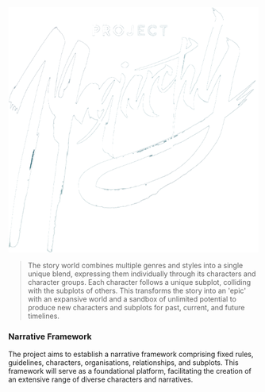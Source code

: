 
![The Duchy map](img/project-logo_small.png)


> The story world combines multiple genres and styles into a single unique blend, expressing them individually through its characters and character groups. Each character follows a unique subplot, colliding with the subplots of others. This transforms the story into an 'epic' with an expansive world and a sandbox of unlimited potential to produce new characters and subplots for past, current, and future timelines.


### Narrative Framework
The project aims to establish a narrative framework comprising fixed rules, guidelines, characters, organisations, relationships, and subplots. This framework will serve as a foundational platform, facilitating the creation of an extensive range of diverse characters and narratives.